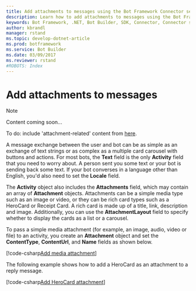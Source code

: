 ```yaml
---
title: Add attachments to messages using the Bot Framework Connector service and .NET | Microsoft Docs
description: Learn how to add attachments to messages using the Bot Framework Connector service via the Bot Builder SDK for .NET.
keywords: Bot Framework, .NET, Bot Builder, SDK, Connector, Connector service, attachment, card, rich card
author: kbrandl
manager: rstand
ms.topic: develop-dotnet-article
ms.prod: botframework
ms.service: Bot Builder
ms.date: 03/09/2017
ms.reviewer: rstand
#ROBOTS: Index
---
```


# Add attachments to messages

> [!NOTE]
> Content coming soon...
> 
> To do: include 'attachment-related' content from [here](https://docs.botframework.com/en-us/csharp/builder/sdkreference/activities.html).

A message exchange between the user and bot can be as simple as an exchange of text strings or as complex as a multiple card carousel with buttons and actions. For most bots, the **Text** field is the only **Activity** field that you need to worry about. 
A person sent you some text or your bot is sending back some text. 
If your bot converses in a language other than English, you'd also need to set the **Locale** field.

The **Activity** object also includes the **Attachments** field, which may contain an array of **Attachment** objects. Attachments can be a simple media type such as an image or video, or they can be rich card types such as a HeroCard or Receipt Card. 
A rich card is made up of a title, link, description and image. 
Additionally, you can use the **AttachmentLayout** field to specify whether to display the cards as a list or a carousel.

To pass a simple media attachment (for example, an image, audio, video or file) to an activity, you create an **Attachment** object and set the **ContentType**, **ContentUrl**, and **Name** fields as shown below.

[!code-csharp[Add media attachment](../includes/code/dotnet-add-attachments.cs#addMediaAttachment)]

The following example shows how to add a HeroCard as an attachment to a reply message.

[!code-csharp[Add HeroCard attachment](../includes/code/dotnet-add-attachments.cs#addHeroCardAttachment)]
